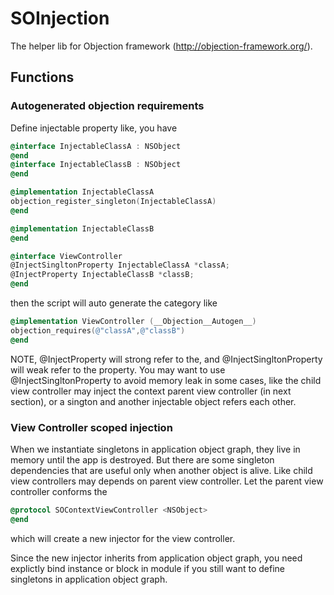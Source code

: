 # SOInjection
The helper lib for Objection framework (http://objection-framework.org/).
## Functions
### Autogenerated objection requirements
Define injectable property like, you have
```objective-c
@interface InjectableClassA : NSObject
@end
@interface InjectableClassB : NSObject
@end

@implementation InjectableClassA
objection_register_singleton(InjectableClassA)
@end

@implementation InjectableClassB
@end

@interface ViewController
@InjectSingltonProperty InjectableClassA *classA;
@InjectProperty InjectableClassB *classB;
@end
```
then the script will auto generate the category like
```objective-c
@implementation ViewController (__Objection__Autogen__)
objection_requires(@"classA",@"classB")
@end
```

NOTE, @InjectProperty will strong refer to the, and @InjectSingltonProperty will weak refer to the property. You may want to use @InjectSingltonProperty to avoid memory leak in some cases, like the child view controller may inject the context parent view controller (in next section), or a sington and another injectable object refers each other.

### View Controller scoped injection
When we instantiate singletons in application object graph, they live in memory until the app is destroyed. But there are some singleton dependencies that are useful only when another object is alive. Like child view controllers may depends on parent view controller. Let the parent view controller conforms the
```objective-c
@protocol SOContextViewController <NSObject>
@end
```
which will create a new injector for the view controller.

Since the new injector inherits from application object graph, you need explictly bind instance or block in module if you still want to define singletons in application object graph.

